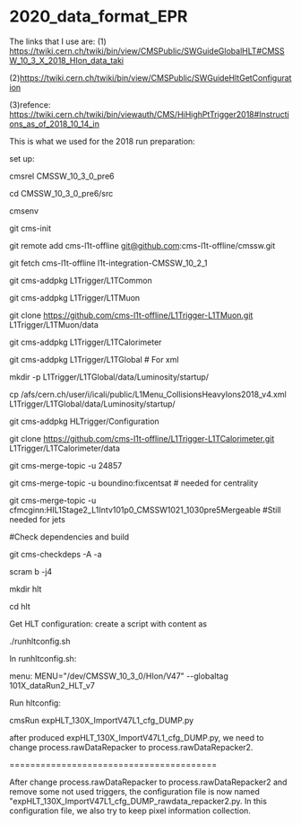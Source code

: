 # 2020_data_format_EPR
The links that I use are: (1) https://twiki.cern.ch/twiki/bin/view/CMSPublic/SWGuideGlobalHLT#CMSSW_10_3_X_2018_HIon_data_taki 

(2)https://twiki.cern.ch/twiki/bin/view/CMSPublic/SWGuideHltGetConfiguration

(3)refence: https://twiki.cern.ch/twiki/bin/viewauth/CMS/HiHighPtTrigger2018#Instructions_as_of_2018_10_14_in

This is what we used for the 2018 run preparation:

set up:

cmsrel CMSSW_10_3_0_pre6

cd CMSSW_10_3_0_pre6/src

cmsenv

git cms-init

git remote add cms-l1t-offline git@github.com:cms-l1t-offline/cmssw.git

git fetch cms-l1t-offline l1t-integration-CMSSW_10_2_1

git cms-addpkg L1Trigger/L1TCommon

git cms-addpkg L1Trigger/L1TMuon

git clone https://github.com/cms-l1t-offline/L1Trigger-L1TMuon.git L1Trigger/L1TMuon/data

git cms-addpkg L1Trigger/L1TCalorimeter

git cms-addpkg L1Trigger/L1TGlobal # For xml

mkdir -p L1Trigger/L1TGlobal/data/Luminosity/startup/

cp /afs/cern.ch/user/i/icali/public/L1Menu_CollisionsHeavyIons2018_v4.xml L1Trigger/L1TGlobal/data/Luminosity/startup/

git cms-addpkg HLTrigger/Configuration

git clone https://github.com/cms-l1t-offline/L1Trigger-L1TCalorimeter.git L1Trigger/L1TCalorimeter/data

git cms-merge-topic -u 24857

git cms-merge-topic -u boundino:fixcentsat # needed for centrality

git cms-merge-topic -u cfmcginn:HIL1Stage2_L1Intv101p0_CMSSW1021_1030pre5Mergeable #Still needed for jets

#Check dependencies and build

git cms-checkdeps -A -a

scram b -j4

mkdir hlt

cd hlt

Get HLT configuration: create a script with content as

./runhltconfig.sh

In runhltconfig.sh: 

menu: MENU="/dev/CMSSW_10_3_0/HIon/V47"
--globaltag 101X_dataRun2_HLT_v7


Run hltconfig:

cmsRun expHLT_130X_ImportV47L1_cfg_DUMP.py


after produced expHLT_130X_ImportV47L1_cfg_DUMP.py, we need to change process.rawDataRepacker to process.rawDataRepacker2.

========================================

After change process.rawDataRepacker to process.rawDataRepacker2 and remove some not used triggers, the configuration file is now named "expHLT_130X_ImportV47L1_cfg_DUMP_rawdata_repacker2.py.
In this configuration file, we also try to keep pixel information collection.

